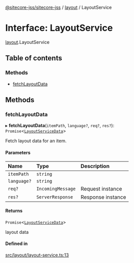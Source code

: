 [@sitecore-jss/sitecore-jss](../README.md) / [layout](../modules/layout.md) / LayoutService

# Interface: LayoutService

[layout](../modules/layout.md).LayoutService

## Table of contents

### Methods

- [fetchLayoutData](layout.LayoutService.md#fetchlayoutdata)

## Methods

### fetchLayoutData

▸ **fetchLayoutData**(`itemPath`, `language?`, `req?`, `res?`): `Promise`<[`LayoutServiceData`](layout.LayoutServiceData.md)\>

Fetch layout data for an item.

#### Parameters

| Name        | Type              | Description       |
| :---------- | :---------------- | :---------------- |
| `itemPath`  | `string`          |                   |
| `language?` | `string`          |                   |
| `req?`      | `IncomingMessage` | Request instance  |
| `res?`      | `ServerResponse`  | Response instance |

#### Returns

`Promise`<[`LayoutServiceData`](layout.LayoutServiceData.md)\>

layout data

#### Defined in

[src/layout/layout-service.ts:13](https://github.com/Sitecore/jss/blob/19e6229c3/packages/sitecore-jss/src/layout/layout-service.ts#L13)
